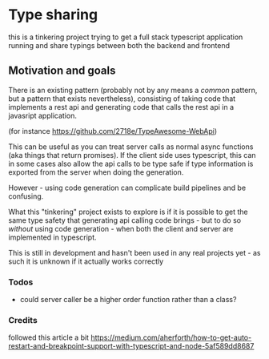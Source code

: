 # Type sharing

this is a tinkering project trying to get a full stack typescript application running and share typings between both the backend and frontend

## Motivation and goals

There is an existing pattern (probably not by any means a *common* pattern, but a pattern that exists nevertheless), consisting of taking code that implements a rest api and generating code that calls the rest api in a javasript application.
 
(for instance https://github.com/2718e/TypeAwesome-WebApi)

This can be useful as you can treat server calls as normal async functions (aka things that return promises). If the client side uses typescript, this
can in some cases also allow the api calls to be type safe if type information is exported from the server when doing the generation.

However - using code generation can complicate build pipelines and be confusing.

What this "tinkering" project exists to explore is if it is possible to get the same type safety that generating api calling code brings - but to do so *without* using code generation - when both the client and server are implemented in typescript.

This is still in development and hasn't been used in any real projects yet - as such it is unknown if it actually works correctly

### Todos

- could server caller be a higher order function rather than a class? 

### Credits

followed this article a bit https://medium.com/aherforth/how-to-get-auto-restart-and-breakpoint-support-with-typescript-and-node-5af589dd8687